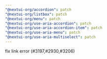 ```yaml
---
"@nextui-org/accordion": patch
"@nextui-org/listbox": patch
"@nextui-org/menu": patch
"@nextui-org/use-aria-accordion": patch
"@nextui-org/use-aria-accordion-item": patch
"@nextui-org/use-aria-menu": patch
"@nextui-org/use-aria-multiselect": patch
---
```


fix link error (#3197,#2930,#3206)
